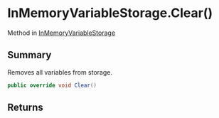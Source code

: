 # InMemoryVariableStorage.Clear()

Method in [InMemoryVariableStorage](/api/csharp/yarn.unity.inmemoryvariablestorage.md)

## Summary


Removes all variables from storage.


```csharp
public override void Clear()
```

## Returns



